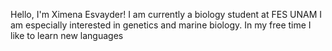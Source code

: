 Hello, I'm Ximena Esvayder! 
I am currently a biology student at FES UNAM 
I am especially interested in genetics and marine biology. 
In my free time I like to learn new languages 
